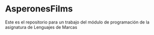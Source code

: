 # AsperonesFilms
Este es el repositorio para un trabajo del módulo de programación de la asignatura de Lenguajes de Marcas
